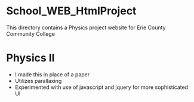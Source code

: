# School_WEB_HtmlProject
This directory contains a Physics project website for Erie County Community College

# Physics II
- I made this in place of a paper
- Utilizes parallaxing
- Experimented with use of javascript and jquery for more sophisticated UI 
